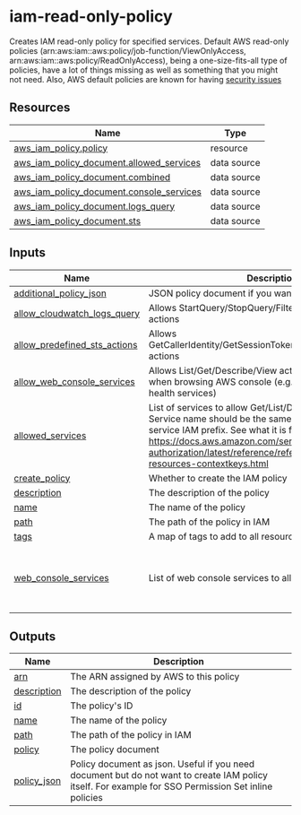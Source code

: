 # iam-read-only-policy

Creates IAM read-only policy for specified services. Default AWS read-only policies (arn:aws:iam::aws:policy/job-function/ViewOnlyAccess, arn:aws:iam::aws:policy/ReadOnlyAccess), being a one-size-fits-all type of policies, have a lot of things missing as well as something that you might not need. Also, AWS default policies are known for having [security issues](https://securityboulevard.com/2020/12/the-aws-managed-policies-trap/)

## Resources

| Name | Type |
|------|------|
| [aws_iam_policy.policy](https://registry.terraform.io/providers/hashicorp/aws/latest/docs/resources/iam_policy) | resource |
| [aws_iam_policy_document.allowed_services](https://registry.terraform.io/providers/hashicorp/aws/latest/docs/data-sources/iam_policy_document) | data source |
| [aws_iam_policy_document.combined](https://registry.terraform.io/providers/hashicorp/aws/latest/docs/data-sources/iam_policy_document) | data source |
| [aws_iam_policy_document.console_services](https://registry.terraform.io/providers/hashicorp/aws/latest/docs/data-sources/iam_policy_document) | data source |
| [aws_iam_policy_document.logs_query](https://registry.terraform.io/providers/hashicorp/aws/latest/docs/data-sources/iam_policy_document) | data source |
| [aws_iam_policy_document.sts](https://registry.terraform.io/providers/hashicorp/aws/latest/docs/data-sources/iam_policy_document) | data source |

## Inputs

| Name | Description | Type | Default | Required |
|------|-------------|------|---------|:--------:|
| <a name="input_additional_policy_json"></a> [additional\_policy\_json](#input\_additional\_policy\_json) | JSON policy document if you want to add custom actions | `string` | `"{}"` | no |
| <a name="input_allow_cloudwatch_logs_query"></a> [allow\_cloudwatch\_logs\_query](#input\_allow\_cloudwatch\_logs\_query) | Allows StartQuery/StopQuery/FilterLogEvents CloudWatch actions | `bool` | `true` | no |
| <a name="input_allow_predefined_sts_actions"></a> [allow\_predefined\_sts\_actions](#input\_allow\_predefined\_sts\_actions) | Allows GetCallerIdentity/GetSessionToken/GetAccessKeyInfo sts actions | `bool` | `true` | no |
| <a name="input_allow_web_console_services"></a> [allow\_web\_console\_services](#input\_allow\_web\_console\_services) | Allows List/Get/Describe/View actions for services used when browsing AWS console (e.g. resource-groups, tag, health services) | `bool` | `true` | no |
| <a name="input_allowed_services"></a> [allowed\_services](#input\_allowed\_services) | List of services to allow Get/List/Describe/View options. Service name should be the same as corresponding service IAM prefix. See what it is for each service here https://docs.aws.amazon.com/service-authorization/latest/reference/reference_policies_actions-resources-contextkeys.html | `list(string)` | n/a | yes |
| <a name="input_create_policy"></a> [create\_policy](#input\_create\_policy) | Whether to create the IAM policy | `bool` | `true` | no |
| <a name="input_description"></a> [description](#input\_description) | The description of the policy | `string` | `"IAM Policy"` | no |
| <a name="input_name"></a> [name](#input\_name) | The name of the policy | `string` | `""` | no |
| <a name="input_path"></a> [path](#input\_path) | The path of the policy in IAM | `string` | `"/"` | no |
| <a name="input_tags"></a> [tags](#input\_tags) | A map of tags to add to all resources. | `map(string)` | `{}` | no |
| <a name="input_web_console_services"></a> [web\_console\_services](#input\_web\_console\_services) | List of web console services to allow | `list(string)` | <pre>[<br>  "resource-groups",<br>  "tag",<br>  "health"<br>]</pre> | no |

## Outputs

| Name | Description |
|------|-------------|
| <a name="output_arn"></a> [arn](#output\_arn) | The ARN assigned by AWS to this policy |
| <a name="output_description"></a> [description](#output\_description) | The description of the policy |
| <a name="output_id"></a> [id](#output\_id) | The policy's ID |
| <a name="output_name"></a> [name](#output\_name) | The name of the policy |
| <a name="output_path"></a> [path](#output\_path) | The path of the policy in IAM |
| <a name="output_policy"></a> [policy](#output\_policy) | The policy document |
| <a name="output_policy_json"></a> [policy\_json](#output\_policy\_json) | Policy document as json. Useful if you need document but do not want to create IAM policy itself. For example for SSO Permission Set inline policies |
